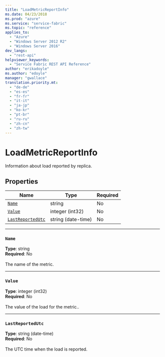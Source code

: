 ```yaml
---
title: "LoadMetricReportInfo"
ms.date: 04/23/2018
ms.prod: "azure"
ms.service: "service-fabric"
ms.topic: "reference"
applies_to: 
  - "Azure"
  - "Windows Server 2012 R2"
  - "Windows Server 2016"
dev_langs: 
  - "rest-api"
helpviewer_keywords: 
  - "Service Fabric REST API Reference"
author: "erikadoyle"
ms.author: "edoyle"
manager: "gwallace"
translation.priority.mt: 
  - "de-de"
  - "es-es"
  - "fr-fr"
  - "it-it"
  - "ja-jp"
  - "ko-kr"
  - "pt-br"
  - "ru-ru"
  - "zh-cn"
  - "zh-tw"
---
```

# LoadMetricReportInfo

Information about load reported by replica.

## Properties
| Name | Type | Required |
| --- | --- | --- |
| [`Name`](#name) | string | No |
| [`Value`](#value) | integer (int32) | No |
| [`LastReportedUtc`](#lastreportedutc) | string (date-time) | No |

____
### `Name`
__Type__: string <br/>
__Required__: No<br/>
<br/>
The name of the metric.

____
### `Value`
__Type__: integer (int32) <br/>
__Required__: No<br/>
<br/>
The value of the load for the metric..

____
### `LastReportedUtc`
__Type__: string (date-time) <br/>
__Required__: No<br/>
<br/>
The UTC time when the load is reported.
